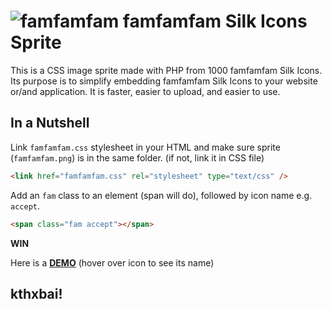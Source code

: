 ![famfamfam](http://www.famfamfam.com/themes/alphasimple/images/header-text.png)
famfamfam Silk Icons Sprite
===========================

This is a CSS image sprite made with PHP from 1000 famfamfam Silk Icons. Its purpose is to simplify embedding famfamfam Silk Icons to your website or/and application. It is faster, easier to upload, and easier to use.

In a Nutshell
-------------

Link `famfamfam.css` stylesheet in your HTML and make sure sprite (`famfamfam.png`) is in the same folder. (if not, link it in CSS file)

```html
<link href="famfamfam.css" rel="stylesheet" type="text/css" />
```
Add an `fam` class to an element (span will do), followed by icon name e.g. `accept`.

```html
<span class="fam accept"></span>
```
**WIN**

Here is a **[DEMO](http://jsfiddle.net/webarto/DX8md/)** (hover over icon to see its name)

kthxbai!
--------